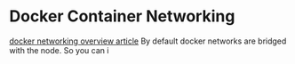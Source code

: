 # Docker Container Networking
[docker networking overview article](https://www.nuagenetworks.net/blog/docker-networking-overview/)
By default docker networks are bridged with the node.
So you can i
<!--stackedit_data:
eyJoaXN0b3J5IjpbLTE3Nzc5NTEwNjFdfQ==
-->